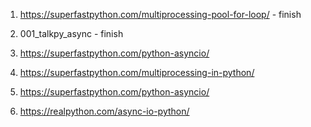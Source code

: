 1) https://superfastpython.com/multiprocessing-pool-for-loop/ - finish
2) 001_talkpy_async - finish

3) https://superfastpython.com/python-asyncio/
4) https://superfastpython.com/multiprocessing-in-python/
5) https://superfastpython.com/python-asyncio/

6) https://realpython.com/async-io-python/